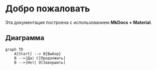 # Добро пожаловать

Эта документация построена с использованием **MkDocs + Material**.

## Диаграмма

```mermaid
graph TD
    A[Start] --> B{Выбор}
    B -->|Да| C[Продолжить]
    B -->|Нет| D[Завершить]
```
